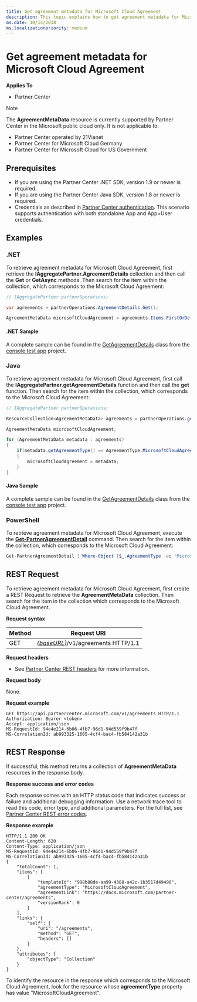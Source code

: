 ```yaml
---
title: Get agreement metadata for Microsoft Cloud Agreement
description: This topic explains how to get agreement metadata for Microsoft Cloud Agreement. 
ms.date: 10/14/2018
ms.localizationpriority: medium
---
```


# Get agreement metadata for Microsoft Cloud Agreement

**Applies To**

- Partner Center

> [!NOTE]  
> The **AgreementMetaData** resource is currently supported by Partner Center in the Microsoft public cloud only. It is not applicable to:
> - Partner Center operated by 21Vianet
> - Partner Center for Microsoft Cloud Germany
> - Partner Center for Microsoft Cloud for US Government

## Prerequisites

- If you are using the Partner Center .NET SDK, version 1.9 or newer is required.
- If you are using the Partner Center Java SDK, version 1.8 or newer is required.
- Credentials as described in [Partner Center authentication](./partner-center-authentication.md). This scenario supports authentication with both standalone App and App+User credentials.

## Examples

### .NET

To retrieve agreement metadata for Microsoft Cloud Agreement, first retrieve the **IAggregatePartner.AgreementDetails** collection and then call the **Get** or **GetAsync** methods. Then search for the item within the collection, which corresponds to the Microsoft Cloud Agreement:

```csharp
// IAggregatePartner partnerOperations;

var agreements = partnerOperations.AgreementDetails.Get();

AgreementMetaData microsoftCloudAgreement = agreements.Items.FirstOrDefault (agr => agr.AgreementType == AgreementType.MicrosoftCloudAgreement);
```

#### .NET Sample

A complete sample can be found in the [GetAgreementDetails](https://github.com/PartnerCenterSamples/Partner-Center-SDK-Samples/blob/master/Source/Partner%20Center%20SDK%20Samples/Agreements/GetAgreementDetails.cs) class from the [console test app](https://github.com/PartnerCenterSamples/Partner-Center-SDK-Samples) project.

### Java

To retrieve agreement metadata for Microsoft Cloud Agreement, first call the **IAggregatePartner.getAgreementDetails** function and then call the **get** function. Then search for the item within the collection, which corresponds to the Microsoft Cloud Agreement:

```java
// IAggregatePartner partnerOperations;

ResourceCollection<AgreementMetaData> agreements = partnerOperations.getAgreements().get();

AgreementMetaData microsoftCloudAgreement;

for (AgreementMetaData metadata : agreements)
{
    if(metadata.getAgreementType() == AgreementType.MicrosoftCloudAgreement)
    {
        microsoftCloudAgreement = metadata;
    }
}
```

#### Java Sample

A complete sample can be found in the [GetAgreementDetails](https://github.com/Microsoft/Partner-Center-Java-Samples/blob/master/src/main/java/com/microsoft/store/partnercenter/samples/agreements/GetAgreementDetails.java) class from the [console test app](https://github.com/Microsoft/Partner-Center-Java-Samples) project.

### PowerShell

To retrieve agreement metadata for Microsoft Cloud Agreement, execute the [**Get-PartnerAgreementDetail**](https://github.com/Microsoft/Partner-Center-PowerShell/blob/master/docs/help/Get-PartnerAgreementDetail.md) command. Then search for the item within the collection, which corresponds to the Microsoft Cloud Agreement:

```powershell
Get-PartnerAgreementDetail | Where-Object {$_.AgreementType -eq 'MicrosoftCloudAgreement'} | Select-Object -First 1
```

## <span id="_Request"></span><span id="_request"></span><span id="_REQUEST"></span>REST Request

To retrieve agreement metadata for Microsoft Cloud Agreement, first create a REST Request to retrieve the **AgreementMetaData** collection. Then search for the item in the collection which corresponds to the Microsoft Cloud Agreement.

**Request syntax**

| Method | Request URI                                                         |
|--------|---------------------------------------------------------------------|
| GET    | [*\{baseURL\}*](partner-center-rest-urls.md)/v1/agreements HTTP/1.1 |

**Request headers**

- See [Partner Center REST headers](headers.md) for more information.

**Request body**

None.

**Request example**

```http
GET https://api.partnercenter.microsoft.com/v1/agreements HTTP/1.1
Authorization: Bearer <token>
Accept: application/json
MS-RequestId: 94e4e214-6b06-4fb7-96d1-94d559f9b47f
MS-CorrelationId: ab993325-1605-4cf4-bac4-fb584142a31b
```

## <span id="Response"></span><span id="response"></span><span id="RESPONSE"></span>REST Response

If successful, this method returns a collection of **AgreementMetaData** resources in the response body.

**Response success and error codes**

Each response comes with an HTTP status code that indicates success or failure and additional debugging information. Use a network trace tool to read this code, error type, and additional parameters. For the full list, see [Partner Center REST error codes](error-codes.md).

**Response example**

```http
HTTP/1.1 200 OK
Content-Length: 620
Content-Type: application/json
MS-RequestId: 94e4e214-6b06-4fb7-96d1-94d559f9b47f
MS-CorrelationId: ab993325-1605-4cf4-bac4-fb584142a31b
{
    "totalCount": 1,
    "items": [
        {
            "templateId": "998b88de-aa99-4388-a42c-1b3517d49490",
            "agreementType": "MicrosoftCloudAgreement",
            "agreementLink": "https://docs.microsoft.com/partner-center/agreements",
            "versionRank": 0
        }
    ],
    "links": {
        "self": {
            "uri": "/agreements",
            "method": "GET",
            "headers": []
        }
    },
    "attributes": {
        "objectType": "Collection"
    }
}
```

To identify the resource in the response which corresponds to the Microsoft Cloud Agreement, look for the resource whose **agreementType** property has value "MicrosoftCloudAgreement".